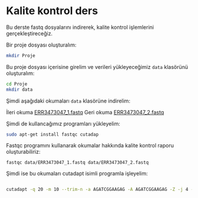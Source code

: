 # Kalite kontrol ders

Bu derste fastq dosyalarını indirerek, kalite kontrol işlemlerini gerçekleştireceğiz.

Bir proje dosyası oluşturalım:

```bash
mkdir Proje
```

Bu proje dosyası içerisine girelim ve verileri yükleyeceğimiz `data` klasörünü oluşturalım:

```bash
cd Proje
mkdir data
```

Şimdi aşağıdaki okumaları `data` klasörüne indirelim:

İleri okuma [ERR3473047_1.fastq](https://drive.google.com/file/d/1SCGhfWTrxr6mOxac-k4ro9qbiUNORxoq/view?usp=sharing)
Geri okuma [ERR3473047_2.fastq](https://drive.google.com/file/d/1DQYGoOP4-WUs2LGxkwH9320Wu8lEdzJ8/view?usp=sharing)

Şimdi de kullancağımız programları yükleyelim:

```bash
sudo apt-get install fastqc cutadap
```

Fastqc programını kullanarak okumalar hakkında kalite kontrol raporu oluşturabiliriz:

```
fastqc data/ERR3473047_1.fastq data/ERR3473047_2.fastq
```

Şimdi ise bu okumaları cutadapt isimli programla işleyelim:

```bash

cutadapt -q 20 -m 10 --trim-n -a AGATCGGAAGAG -A AGATCGGAAGAG -Z -j 4 -o data/ERR3473047_1_processed.fastq.gz -p data/ERR3473047_2_processed.fastq.gz data/ERR3473047_1.fastq data/ERR3473047_2.fastq

```
